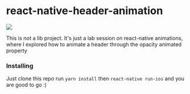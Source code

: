 # react-native-header-animation

![](header-animation.gif)



This is not a lib project. It's just a lab session on react-native animations, where I explored how to animate a header through the opacity animated property

### Installing

Just clone this repo run `yarn install` then `react-native run-ios` and you are good to go :)
